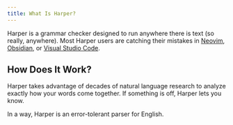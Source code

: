 ```yaml
---
title: What Is Harper?
---
```


Harper is a grammar checker designed to run anywhere there is text (so really, anywhere).
Most Harper users are catching their mistakes in [Neovim](./integrations/neovim), [Obsidian](./integrations/obsidian), or [Visual Studio Code](./integrations/visual-studio-code).

<script>
    import Editor from "$lib/Editor.svelte"
</script>

<div class="h-96">
    <Editor content={`You can try out a editor that uses\nHarper under the hood here.\n\nIt is rnning in your browser right now. \n\nNo server required!`}/>
</div>

## How Does It Work?

Harper takes advantage of decades of natural language research to analyze exactly how your words come together.
If something is off, Harper lets you know.

In a way, Harper is an error-tolerant parser for English.
